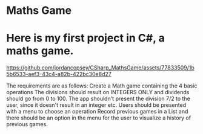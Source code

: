 # Maths Game

# Here is my first project in C#, a maths game.

https://github.com/jordancopsey/CSharp_MathsGame/assets/77833509/1b5b6533-aef3-43c4-a82b-422bc30e8d27

The requirements are as follows:
Create a Math game containing the 4 basic operations
The divisions should result on INTEGERS ONLY and dividends should go from 0 to 100. The app shouldn't present the division 7/2 to the user, since it doesn't result in an integer etc.
Users should be presented with a menu to choose an operation
Record previous games in a List and there should be an option in the menu for the user to visualize a history of previous games.
